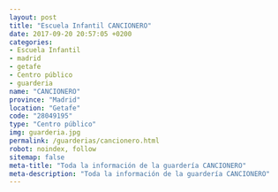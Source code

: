 ```yaml
---
layout: post
title: "Escuela Infantil CANCIONERO"
date: 2017-09-20 20:57:05 +0200
categories:
- Escuela Infantil
- madrid
- getafe
- Centro público
- guarderia
name: "CANCIONERO"
province: "Madrid"
location: "Getafe"
code: "28049195"
type: "Centro público"
img: guarderia.jpg
permalink: /guarderias/cancionero.html
robot: noindex, follow
sitemap: false
meta-title: "Toda la información de la guardería CANCIONERO"
meta-description: "Toda la información de la guardería CANCIONERO"
---
```

